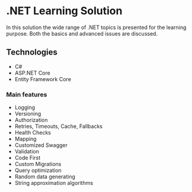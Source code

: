 # .NET Learning Solution

In this solution the wide range of .NET topics is presented for the learning purpose. Both the basics and advanced issues are discussed.

## Technologies

* C#
* ASP.NET Core
* Entity Framework Core

### Main features

* Logging
* Versioning
* Authorization
* Retries, Timeouts, Cache, Fallbacks
* Health Checks
* Mapping
* Customized Swagger
* Validation
* Code First
* Custom Migrations
* Query optimization
* Random data generating
* String approximation algorithms